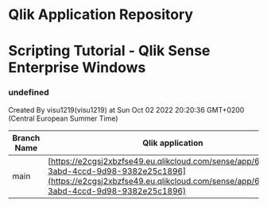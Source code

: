 # Qlik Application Repository 
# Scripting Tutorial - Qlik Sense Enterprise Windows
### undefined
Created By visu1219(visu1219) at Sun Oct 02 2022 20:20:36 GMT+0200 (Central European Summer Time)

Branch Name|Qlik application
---|---
main|[https://e2cgsj2xbzfse49.eu.qlikcloud.com/sense/app/6a2aab0a-3abd-4ccd-9d98-9382e25c1896](https://e2cgsj2xbzfse49.eu.qlikcloud.com/sense/app/6a2aab0a-3abd-4ccd-9d98-9382e25c1896)